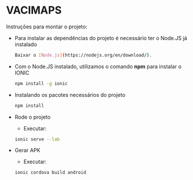 
# VACIMAPS

Instruções para montar o projeto:
*  Para instalar as dependências do projeto é necessário ter o Node.JS já instalado
    ```bash
    Baixar o [Node.js](https://nodejs.org/en/download/).
    ```
*  Com o Node.JS instalado, utilizamos o comando **npm** para instalar o IONIC

    ```bash
    npm install -g ionic
    ```
* Instalando os pacotes necessários do projeto
    ```bash
    npm install
    ```
* Rode o projeto
    * Executar:
    ```bash
    ionic serve --lab
    ```

* Gerar APK
    * Executar:
    ```bash
    ionic cordova build android
    ```
